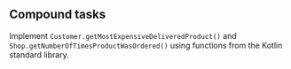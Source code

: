 ## Compound tasks

Implement `Customer.getMostExpensiveDeliveredProduct()` and
`Shop.getNumberOfTimesProductWasOrdered()` using functions from the Kotlin standard library.